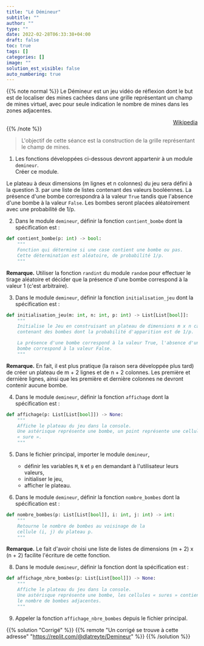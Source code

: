 ```yaml
---
title: "Lé Démineur"
subtitle: ""
author: ""
type: ""
date: 2022-02-28T06:33:38+04:00
draft: false
toc: true
tags: []
categories: []
image: ""
solution_est_visible: false
auto_numbering: true
---
```


{{% note normal %}}
Le Démineur est un jeu vidéo de réflexion dont le but est de localiser des mines cachées dans une grille représentant un champ de mines virtuel, avec pour seule indication le nombre de mines dans les zones adjacentes.

<div style="text-align:right;">
<a href="https://fr.wikipedia.org/wiki/Démineur_(genre_de_jeu_vidéo)"> Wikipedia </a>
</div>
{{% /note %}}

> L'objectif de cette séance est la construction de la grille représentant le champ de mines.

1. Les fonctions développées ci-dessous devront appartenir à un module `demineur`.\
   Créer ce module.

Le plateau à deux dimensions (m lignes et n colonnes) du jeu sera défini à la question 3. par une liste de listes contenant des valeurs booléennes. La présence d'une bombe correspondra à la valeur `True` tandis que l'absence d'une bombe à la valeur `False`. Les bombes seront placées aléatoirement avec une probabilité de 1/p.

2. Dans le module `demineur`, définir la fonction `contient_bombe` dont la spécification est :

```python
def contient_bombe(p: int) -> bool:
    """
    Fonction qui détermine si une case contient une bombe ou pas.
    Cette détermination est aléatoire, de probabilité 1/p.
    """
```

**Remarque.** Utiliser la fonction `randint` du module `random` pour effectuer le tirage aléatoire et décider que la présence d'une bombe correspond à la valeur 1 (c'est arbitraire).

3. Dans le module `demineur`, définir la fonction `initialisation_jeu` dont la spécification est :

```python
def initialisation_jeu(m: int, n: int, p: int) -> List[List[bool]]:
    """
    Initialise le Jeu en construisant un plateau de dimensions m x n cases, 
    contenant des bombes dont la probabilité d'apparition est de 1/p.

    La présence d'une bombe correspond à la valeur True, l'absence d'une
    bombe correspond à la valeur False.
    """
```

**Remarque.** En fait, il est plus pratique (la raison sera développée plus tard) de créer un plateau de m + 2 lignes et de n + 2 colonnes. Les première et dernière lignes, ainsi que les première et dernière colonnes ne devront contenir aucune bombe.

4. Dans le module `demineur`, définir la fonction `affichage` dont la spécification est :

```python
def affichage(p: List[List[bool]]) -> None:
    """
    Affiche le plateau du jeu dans la console.
    Une astérisque représente une bombe, un point représente une cellule
    « sure ».
    """
```

5. Dans le fichier principal, importer le module `demineur`,
   - définir les variables `M`, `N` et `p` en demandant à l'utilisateur leurs valeurs,
   - initialiser le jeu,
   - afficher le plateau.

7. Dans le module `demineur`, définir la fonction `nombre_bombes` dont la spécification est :

```python
def nombre_bombes(p: List[List[bool]], i: int, j: int) -> int:
    """
    Retourne le nombre de bombes au voisinage de la 
    cellule (i, j) du plateau p.
    """
```

**Remarque.** Le fait d'avoir choisi une liste de listes de dimensions (m + 2) x (n + 2) facilite l'écriture de cette fonction.

8. Dans le module `demineur`, définir la fonction dont la spécification est :

```python
def affichage_nbre_bombes(p: List[List[bool]]) -> None:
    """
    Affiche le plateau du jeu dans la console.
    Une astérisque représente une bombe, les cellules « sures » contiennent
    le nombre de bombes adjacentes.
    """
```

9. Appeler la fonction `affichage_nbre_bombes` depuis le fichier principal.

{{% solution "Corrigé" %}}
{{% remote "Un corrigé se trouve à cette adresse" "<https://replit.com/@dlatreyte/Demineur>" %}}
{{% /solution %}}
